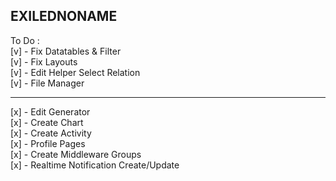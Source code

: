 ## EXILEDNONAME

To Do : <br>
[v] - Fix Datatables & Filter <br>
[v] - Fix Layouts <br>
[v] - Edit Helper Select Relation <br>
[v] - File Manager

<hr>

[x] - Edit Generator <br>
[x] - Create Chart <br>
[x] - Create Activity <br>
[x] - Profile Pages <br>
[x] - Create Middleware Groups <br>
[x] - Realtime Notification Create/Update
